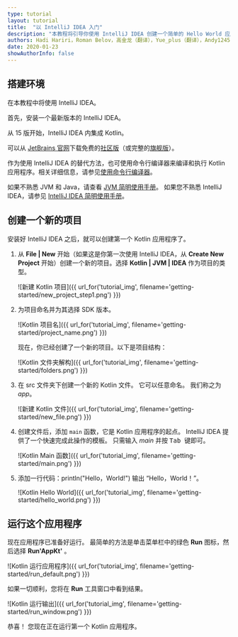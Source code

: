 ```yaml
---
type: tutorial
layout: tutorial
title:  "以 IntelliJ IDEA 入门"
description: "本教程将引导你使用 IntelliJ IDEA 创建一个简单的 Hello World 应用程序。"
authors: Hadi Hariri，Roman Belov，高金龙（翻译），Yue_plus（翻译），Andy1245-dot（翻译）
date: 2020-01-23
showAuthorInfo: false
---
```

## 搭建环境

在本教程中将使用 IntelliJ IDEA。

首先，安装一个最新版本的 IntelliJ IDEA。

从 15 版开始，IntelliJ IDEA 内集成 Kotlin。

可以从 [JetBrains 官网][jetbrains]下载免费的[社区版][intellijdownload]（或完整的[旗舰版][intellijdownload]）。

作为使用 IntelliJ IDEA 的替代方法，也可使用命令行编译器来编译和执行 Kotlin 应用程序。相关详细信息，请参见[使用命令行编译器][getting_started_command_line]。

如果不熟悉 JVM 和 Java，请查看 [JVM 简明使用手册](http://hadihariri.com/2013/12/29/jvm-minimal-survival-guide-for-the-dotnet-developer/)。
如果您不熟悉 IntelliJ IDEA，请参见 [IntelliJ IDEA 简明使用手册](http://hadihariri.com/2014/01/06/intellij-idea-minimal-survival-guide/)。

## 创建一个新的项目

安装好 IntelliJ IDEA 之后，就可以创建第一个 Kotlin 应用程序了。
1. 从 __File \| New__ 开始（如果这是你第一次使用 IntelliJ IDEA，从 __Create New Project__ 开始）创建一个新的项目。选择 __Kotlin \| JVM \| IDEA__ 作为项目的类型。

   ![新建 Kotlin 项目]({{ url_for('tutorial_img', filename='getting-started/new_project_step1.png') }})

2. 为项目命名并为其选择 SDK 版本。

   ![Kotlin 项目名]({{ url_for('tutorial_img', filename='getting-started/project_name.png') }})

   现在，你已经创建了一个新的项目。以下是项目结构：

   ![Kotlin 文件夹解构]({{ url_for('tutorial_img', filename='getting-started/folders.png') }})

3. 在 src 文件夹下创建一个新的 Kotlin 文件。 它可以任意命名。 我们称之为 *app*。

   ![新建 Kotlin 文件]({{ url_for('tutorial_img', filename='getting-started/new_file.png') }})

4. 创建文件后，添加 `main` 函数，它是 Kotlin 应用程序的起点。 IntelliJ IDEA 提供了一个快速完成此操作的模板。 只需输入 *main* 并按 <kbd> Tab </kbd> 键即可。

   ![Kotlin Main 函数]({{ url_for('tutorial_img', filename='getting-started/main.png') }})

5. 添加一行代码：println("Hello，World!") 输出 “Hello，World！”。

   ![Kotlin Hello World]({{ url_for('tutorial_img', filename='getting-started/hello_world.png') }})

## 运行这个应用程序

现在应用程序已准备好运行。 最简单的方法是单击菜单栏中的绿色 __Run__ 图标，然后选择 __Run'AppKt'__ 。

   ![Kotlin 运行应用程序]({{ url_for('tutorial_img', filename='getting-started/run_default.png') }})

如果一切顺利，您将在 **Run** 工具窗口中看到结果。

   ![Kotlin 运行输出]({{ url_for('tutorial_img', filename='getting-started/run_window.png') }})

恭喜！ 您现在正在运行第一个 Kotlin 应用程序。

[intellijdownload]: http://www.jetbrains.com/idea/download/index.html
[jetbrains]: http://www.jetbrains.com
[getting_started_command_line]: command-line.html

